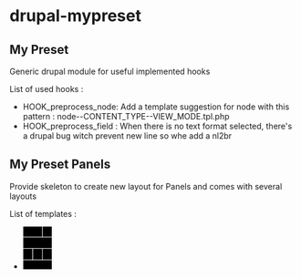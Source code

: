 drupal-mypreset
=======


My Preset
-----------

 Generic drupal module for useful implemented hooks

List of used hooks :
  * HOOK_preprocess_node: Add a template suggestion for node with this pattern : node--CONTENT_TYPE--VIEW_MODE.tpl.php
  * HOOK_preprocess_field : When there is no text format selected, there's a drupal bug witch prevent new line so whe add a nl2br

My Preset Panels
-----------

Provide skeleton to create new layout for Panels and comes with several layouts

List of templates :
  * ![Layout "Atila"](mypreset/mypreset_panels/layouts/atila/atila.png "Atila")